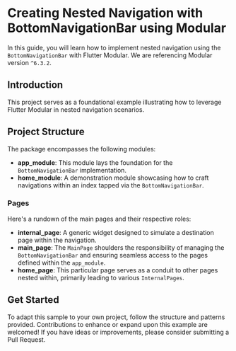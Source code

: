 # Creating Nested Navigation with BottomNavigationBar using Modular

In this guide, you will learn how to implement nested navigation using the `BottomNavigationBar` with Flutter Modular. We are referencing Modular version `^6.3.2`.

## Introduction

This project serves as a foundational example illustrating how to leverage Flutter Modular in nested navigation scenarios.

## Project Structure

The package encompasses the following modules:

- **app_module**: This module lays the foundation for the `BottomNavigationBar` implementation.
- **home_module**: A demonstration module showcasing how to craft navigations within an index tapped via the `BottomNavigationBar`.

### Pages

Here's a rundown of the main pages and their respective roles:

- **internal_page**: A generic widget designed to simulate a destination page within the navigation.
- **main_page**: The `MainPage` shoulders the responsibility of managing the `BottomNavigationBar` and ensuring seamless access to the pages defined within the `app_module`.
- **home_page**: This particular page serves as a conduit to other pages nested within, primarily leading to various `InternalPages`.

## Get Started

To adapt this sample to your own project, follow the structure and patterns provided. Contributions to enhance or expand upon this example are welcomed! If you have ideas or improvements, please consider submitting a Pull Request.
